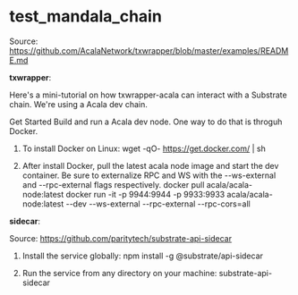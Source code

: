 # test_mandala_chain

Source: https://github.com/AcalaNetwork/txwrapper/blob/master/examples/README.md

**txwrapper**:

Here's a mini-tutorial on how txwrapper-acala can interact with a Substrate chain. We're using a Acala dev chain.

Get Started
Build and run a Acala dev node. One way to do that is throguh Docker.

1. To install Docker on Linux:
wget -qO- https://get.docker.com/ | sh

2. After install Docker, pull the latest acala node image and start the dev container. Be sure to externalize RPC and WS with the --ws-external and --rpc-external flags respectively.
 docker pull acala/acala-node:latest
 docker run -it -p 9944:9944 -p 9933:9933 acala/acala-node:latest --dev --ws-external --rpc-external --rpc-cors=all
 
 **sidecar**:

Source: https://github.com/paritytech/substrate-api-sidecar

1. Install the service globally:
npm install -g @substrate/api-sidecar

2. Run the service from any directory on your machine:
substrate-api-sidecar
